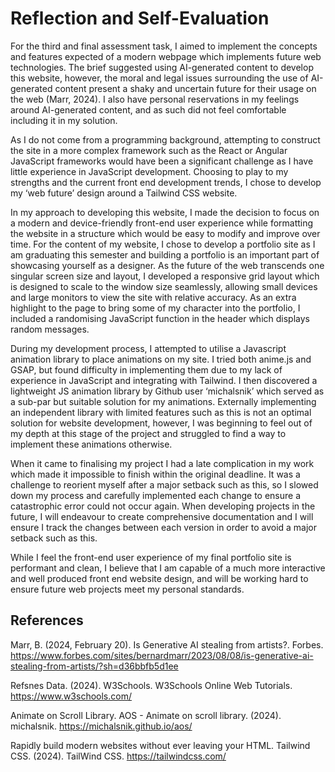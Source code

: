 # Reflection and Self-Evaluation

For the third and final assessment task, I aimed to implement the concepts and features expected of a modern webpage which implements future web technologies. The brief suggested using AI-generated content to develop this website, however, the moral and legal issues surrounding the use of AI-generated content present a shaky and uncertain future for their usage on the web (Marr, 2024). I also have personal reservations in my feelings around AI-generated content, and as such did not feel comfortable including it in my solution.

As I do not come from a programming background, attempting to construct the site in a more complex framework such as the React or Angular JavaScript frameworks would have been a significant challenge as I have little experience in JavaScript development. Choosing to play to my strengths and the current front end development trends, I chose to develop my ‘web future’ design around a Tailwind CSS website.

In my approach to developing this website, I made the decision to focus on a modern and device-friendly front-end user experience while formatting the website in a structure which would be easy to modify and improve over time. For the content of my website, I chose to develop a portfolio site as I am graduating this semester and building a portfolio is an important part of showcasing yourself as a designer. As the future of the web transcends one singular screen size and layout, I developed a responsive grid layout which is designed to scale to the window size seamlessly, allowing small devices and large monitors to view the site with relative accuracy. As an extra highlight to the page to bring some of my character into the portfolio, I included a randomising JavaScript function in the header which displays random messages.

During my development process, I attempted to utilise a Javascript animation library to place animations on my site. I tried both anime.js and GSAP, but found difficulty in implementing them due to my lack of experience in JavaScript and integrating with Tailwind. I then discovered a lightweight JS animation library by Github user ‘michalsnik’ which served as a sub-par but suitable solution for my animations. Externally implementing an independent library with limited features such as this is not an optimal solution for website development, however, I was beginning to feel out of my depth at this stage of the project and struggled to find a way to implement these animations otherwise.

When it came to finalising my project I had a late complication in my work which made it impossible to finish within the original deadline. It was a challenge to reorient myself after a major setback such as this, so I slowed down my process and carefully implemented each change to ensure a catastrophic error could not occur again. When developing projects in the future, I will endeavour to create comprehensive documentation and I will ensure I track the changes between each version in order to avoid a major setback such as this.

While I feel the front-end user experience of my final portfolio site is performant and clean, I believe that I am capable of a much more interactive and well produced front end website design, and will be working hard to ensure future web projects meet my personal standards.

## References

Marr, B. (2024, February 20). Is Generative AI stealing from artists?. Forbes. https://www.forbes.com/sites/bernardmarr/2023/08/08/is-generative-ai-stealing-from-artists/?sh=d36bbfb5d1ee

Refsnes Data. (2024). W3Schools. W3Schools Online Web Tutorials. https://www.w3schools.com/ 

Animate on Scroll Library. AOS - Animate on scroll library. (2024). michalsnik. https://michalsnik.github.io/aos/ 

Rapidly build modern websites without ever leaving your HTML. Tailwind CSS. (2024). TailWind CSS. https://tailwindcss.com/
